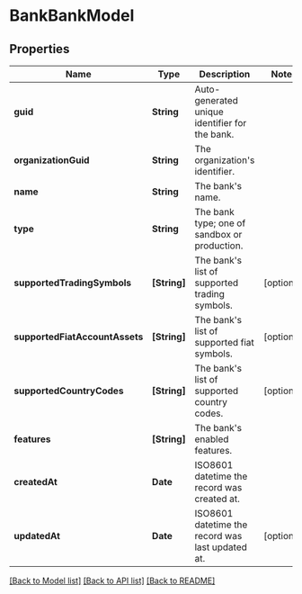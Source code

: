 # BankBankModel

## Properties
Name | Type | Description | Notes
------------ | ------------- | ------------- | -------------
**guid** | **String** | Auto-generated unique identifier for the bank. | 
**organizationGuid** | **String** | The organization&#39;s identifier. | 
**name** | **String** | The bank&#39;s name. | 
**type** | **String** | The bank type; one of sandbox or production. | 
**supportedTradingSymbols** | **[String]** | The bank&#39;s list of supported trading symbols. | [optional] 
**supportedFiatAccountAssets** | **[String]** | The bank&#39;s list of supported fiat symbols. | [optional] 
**supportedCountryCodes** | **[String]** | The bank&#39;s list of supported country codes. | [optional] 
**features** | **[String]** | The bank&#39;s enabled features. | 
**createdAt** | **Date** | ISO8601 datetime the record was created at. | 
**updatedAt** | **Date** | ISO8601 datetime the record was last updated at. | [optional] 

[[Back to Model list]](../README.md#documentation-for-models) [[Back to API list]](../README.md#documentation-for-api-endpoints) [[Back to README]](../README.md)


